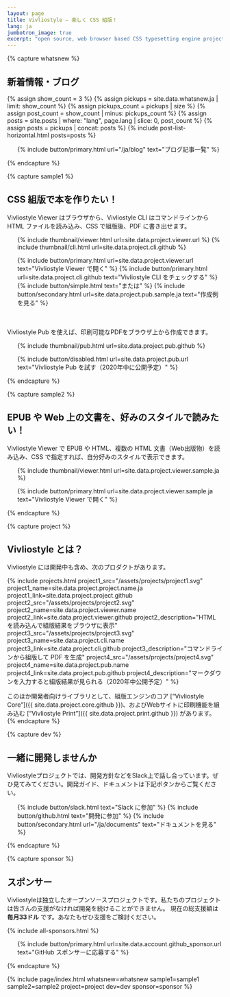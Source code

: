 ```yaml
---
layout: page
title: Vivliostyle — 楽しく CSS 組版！
lang: ja
jumbotron_image: true
excerpt: "open source, web browser based CSS typesetting engine project"
---
```



{% capture whatsnew %}
## 新着情報・ブログ

{% assign show_count = 3 %}
{% assign pickups = site.data.whatsnew.ja | limit: show_count %}
{% assign pickups_count = pickups | size %}
{% assign post_count = show_count | minus: pickups_count %}
{% assign posts = site.posts | where: "lang", page.lang | slice: 0, post_count %}
{% assign posts = pickups | concat: posts %}
{% include post-list-horizontal.html posts=posts %}

<ol class="list--medium">
  {% include button/primary.html url="/ja/blog" text="ブログ記事一覧" %}
</ol>
{% endcapture %}


{% capture sample1 %}
## CSS 組版で本を作りたい！

Vivliostyle Viewer はブラウザから、Vivliostyle CLI はコマンドラインから HTML ファイルを読み込み、CSS で組版後、PDF に書き出せます。

<ol class="list--large">
  {% include thumbnail/viewer.html url=site.data.project.viewer.url %}
  {% include thumbnail/cli.html url=site.data.project.cli.github %}
</ol>

<ol class="list--medium">
  {% include button/primary.html url=site.data.project.viewer.url text="Vivliostyle Viewer で開く" %}
  {% include button/primary.html url=site.data.project.cli.github text="Vivliostyle CLI をチェックする" %}
  {% include button/simple.html text="または" %}
  {% include button/secondary.html url=site.data.project.pub.sample.ja text="作成例を見る" %}
</ol>

　

Vivliostyle Pub を使えば、印刷可能なPDFをブラウザ上から作成できます。

<ol class="list--large">
  {% include thumbnail/pub.html url=site.data.project.pub.github %}
</ol>

<ol class="list--medium">
  {% include button/disabled.html url=site.data.project.pub.url text="Vivliostyle Pub を試す（2020年中に公開予定）" %}
</ol>
{% endcapture %}


{% capture sample2 %}
## EPUB や Web 上の文書を、好みのスタイルで読みたい！

Vivliostyle Viewer で EPUB や HTML、複数の HTML 文書（Web出版物）を読み込み、CSS で指定すれば、自分好みのスタイルで表示できます。

<ol class="list--large">
  {% include thumbnail/viewer.html url=site.data.project.viewer.sample.ja %}
</ol>

<ol class="list--medium">
  {% include button/primary.html url=site.data.project.viewer.sample.ja text="Vivliostyle Viewer で開く" %}
</ol>
{% endcapture %}


{% capture project %}
## Vivliostyle とは？

Vivliostyle には開発中も含め、次のプロダクトがあります。

{% include projects.html
  project1_src="/assets/projects/project1.svg"
  project1_name=site.data.project.project.name.ja
  project1_link=site.data.project.project.github
  project2_src="/assets/projects/project2.svg"
  project2_name=site.data.project.viewer.name
  project2_link=site.data.project.viewer.github
  project2_description="HTML を読み込んで組版結果をブラウザに表示"
  project3_src="/assets/projects/project3.svg"
  project3_name=site.data.project.cli.name
  project3_link=site.data.project.cli.github
  project3_description="コマンドラインから組版して PDF を生成"
  project4_src="/assets/projects/project4.svg"
  project4_name=site.data.project.pub.name
  project4_link=site.data.project.pub.github
  project4_description="マークダウンを入力すると組版結果が見られる（2020年中公開予定）"
%}

このほか開発者向けライブラリとして、組版エンジンのコア [“Vivliostyle Core”]({{ site.data.project.core.github }})、およびWebサイトに印刷機能を組み込む [“Vivliostyle Print”]({{ site.data.project.print.github }}) があります。
{% endcapture %}


{% capture dev %}
## 一緒に開発しませんか

Vivliostyleプロジェクトでは、開発方針などをSlack上で話し合っています。ぜひ見てみてください。開発ガイド、ドキュメントは下記ボタンからご覧ください。

<ol class="list--medium">
  {% include button/slack.html text="Slack に参加" %}
  {% include button/github.html text="開発に参加" %}
  {% include button/secondary.html url="/ja/documents" text="ドキュメントを見る" %}
</ol>
{% endcapture %}


{% capture sponsor %}
## スポンサー

Vivliostyleは独立したオープンソースプロジェクトです。私たちのプロジェクトは皆さんの支援がなければ開発を続けることができません。
現在の総支援額は **毎月33ドル** です。あなたもぜひ支援をご検討ください。

{% include all-sponsors.html %}

<ol class="list--medium">
  {% include button/primary.html url=site.data.account.github_sponsor.url text="GitHub スポンサーに応募する" %}
</ol>
{% endcapture %}


{% include page/index.html
  whatsnew=whatsnew
  sample1=sample1
  sample2=sample2
  project=project
  dev=dev
  sponsor=sponsor
%}
